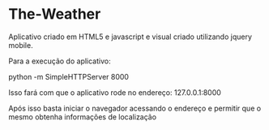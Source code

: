 # The-Weather
Aplicativo criado em HTML5 e javascript e visual criado utilizando jquery mobile.

Para a execução do aplicativo:

python -m SimpleHTTPServer 8000

Isso fará com que o aplicativo rode no endereço: 127.0.0.1:8000

Após isso basta iniciar o navegador acessando o endereço e permitir que o mesmo obtenha informações de localização
